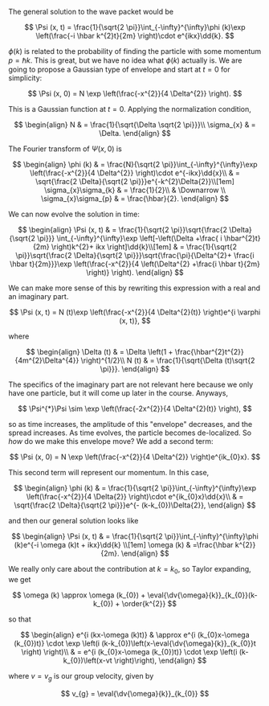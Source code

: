 The general solution to the wave packet would be

$$
\Psi (x, t) = \frac{1}{\sqrt{2 \pi}}\int_{-\infty}^{\infty}\phi (k)\exp \left(\frac{-i \hbar k^{2}t}{2m} \right)\cdot e^{ikx}\dd{k}.
$$

$\phi (k)$ is related to the probability of finding the particle with some momentum $p = \hbar k$. This is great, but we have no idea what $\phi (k)$ actually is. We are going to propose a Gaussian type of envelope and start at $t = 0$ for simplicity:

$$
\Psi (x, 0) = N \exp \left(\frac{-x^{2}}{4 \Delta^{2}} \right).
$$

This is a Gaussian function at $t = 0$. Applying the normalization condition,

$$
\begin{align}
N & = \frac{1}{\sqrt{\Delta \sqrt{2 \pi}}}\\
\sigma_{x} & = \Delta.
\end{align}
$$

The Fourier transform of $\Psi (x, 0)$ is

$$
\begin{align}
\phi (k) & = \frac{N}{\sqrt{2 \pi}}\int_{-\infty}^{\infty}\exp \left(\frac{-x^{2}}{4 \Delta^{2}} \right)\cdot e^{-ikx}\dd{x}\\
& = \sqrt{\frac{2 \Delta}{\sqrt{2 \pi}}}e^{-k^{2}\Delta{2}}\\[1em]
\sigma_{x}\sigma_{k} & = \frac{1}{2}\\
& \Downarrow \\
\sigma_{x}\sigma_{p} & = \frac{\hbar}{2}.
\end{align}
$$

We can now evolve the solution in time:

$$
\begin{align}
\Psi (x, t) & = \frac{1}{\sqrt{2 \pi}}\sqrt{\frac{2 \Delta}{\sqrt{2 \pi}}} \int_{-\infty}^{\infty}\exp \left[-\left(\Delta +\frac{ i \hbar^{2}t}{2m} \right)k^{2}+ ikx \right]\dd{k}\\[1em]
& = \frac{1}{\sqrt{2 \pi}}\sqrt{\frac{2 \Delta}{\sqrt{2 \pi}}}\sqrt{\frac{\pi}{\Delta^{2}+ \frac{i \hbar t}{2m}}}\exp \left(\frac{-x^{2}}{4 \left(\Delta^{2} +\frac{i \hbar t}{2m} \right)} \right).
\end{align}
$$

We can make more sense of this by rewriting this expression with a real and an imaginary part.

$$
\Psi (x, t) = N (t)\exp \left(\frac{-x^{2}}{4 \Delta^{2}(t)} \right)e^{i \varphi (x, t)},
$$

where

$$
\begin{align}
\Delta (t) & = \Delta \left(1 + \frac{\hbar^{2}t^{2}}{4m^{2}\Delta^{4}} \right)^{1/2}\\
N (t) & = \frac{1}{\sqrt{\Delta (t)\sqrt{2 \pi}}}.
\end{align}
$$

The specifics of the imaginary part are not relevant here because we only have one particle, but it will come up later in the course. Anyways,

$$
\Psi^{*}\Psi \sim \exp \left(\frac{-2x^{2}}{4 \Delta^{2}(t)} \right),
$$

so as time increases, the amplitude of this "envelope" decreases, and the spread increases. As time evolves, the particle becomes de-localized. So *how* do we make this envelope move? We add a second term:

$$
\Psi (x, 0) = N \exp \left(\frac{-x^{2}}{4 \Delta^{2}} \right)e^{ik_{0}x}.
$$

This second term will represent our momentum. In this case,

$$
\begin{align}
\phi (k) & = \frac{1}{\sqrt{2 \pi}}\int_{-\infty}^{\infty}\exp \left(\frac{-x^{2}}{4 \Delta{2}} \right)\cdot e^{ik_{0}x}\dd{x}\\
& = \sqrt{\frac{2 \Delta}{\sqrt{2 \pi}}}e^{- (k-k_{0})\Delta{2}},
\end{align}
$$

and then our general solution looks like

$$
\begin{align}
\Psi (x, t) & = \frac{1}{\sqrt{2 \pi}}\int_{-\infty}^{\infty}\phi (k)e^{-i
\omega (k)t + ikx}\dd{k} \\[1em]
\omega (k) & =\frac{\hbar k^{2}}{2m}.
\end{align}
$$

We really only care about the contribution at $k = k_{0}$, so Taylor expanding, we get

$$
\omega (k) \approx \omega (k_{0}) + \eval{\dv{\omega}{k}}_{k_{0}}(k-k_{0}) + \order{k^{2}}
$$

so that

$$
\begin{align}
e^{i (kx-\omega (k)t)}  & \approx e^{i (k_{0}x-\omega (k_{0})t)} \cdot \exp \left(i (k-k_{0})\left(x-\eval{\dv{\omega}{k}}_{k_{0}}t \right) \right)\\
& = e^{i (k_{0}x-\omega (k_{0})t)} \cdot \exp \left(i (k-k_{0})\left(x-vt \right)\right),
\end{align}
$$

where $v= v_{g}$ is our group velocity, given by

$$
v_{g} = \eval{\dv{\omega}{k}}_{k_{0}}
$$
